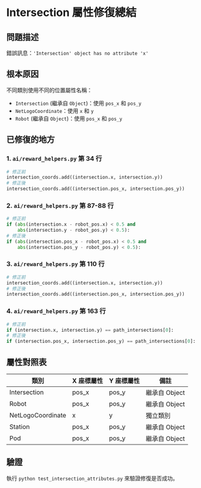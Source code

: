 # Intersection 屬性修復總結

## 問題描述
錯誤訊息：`'Intersection' object has no attribute 'x'`

## 根本原因
不同類別使用不同的位置屬性名稱：
- `Intersection` (繼承自 `Object`)：使用 `pos_x` 和 `pos_y`
- `NetLogoCoordinate`：使用 `x` 和 `y`
- `Robot` (繼承自 `Object`)：使用 `pos_x` 和 `pos_y`

## 已修復的地方

### 1. `ai/reward_helpers.py` 第 34 行
```python
# 修正前
intersection_coords.add((intersection.x, intersection.y))
# 修正後
intersection_coords.add((intersection.pos_x, intersection.pos_y))
```

### 2. `ai/reward_helpers.py` 第 87-88 行
```python
# 修正前
if (abs(intersection.x - robot_pos.x) < 0.5 and 
    abs(intersection.y - robot_pos.y) < 0.5):
# 修正後
if (abs(intersection.pos_x - robot_pos.x) < 0.5 and 
    abs(intersection.pos_y - robot_pos.y) < 0.5):
```

### 3. `ai/reward_helpers.py` 第 110 行
```python
# 修正前
intersection_coords.add((intersection.x, intersection.y))
# 修正後
intersection_coords.add((intersection.pos_x, intersection.pos_y))
```

### 4. `ai/reward_helpers.py` 第 163 行
```python
# 修正前
if (intersection.x, intersection.y) == path_intersections[0]:
# 修正後
if (intersection.pos_x, intersection.pos_y) == path_intersections[0]:
```

## 屬性對照表

| 類別 | X 座標屬性 | Y 座標屬性 | 備註 |
|------|-----------|-----------|------|
| Intersection | pos_x | pos_y | 繼承自 Object |
| Robot | pos_x | pos_y | 繼承自 Object |
| NetLogoCoordinate | x | y | 獨立類別 |
| Station | pos_x | pos_y | 繼承自 Object |
| Pod | pos_x | pos_y | 繼承自 Object |

## 驗證
執行 `python test_intersection_attributes.py` 來驗證修復是否成功。